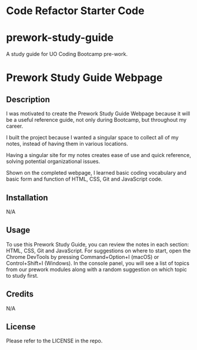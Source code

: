 # Code Refactor Starter Code

# prework-study-guide
A study guide for UO Coding Bootcamp pre-work.

# Prework Study Guide Webpage

## Description

I was motivated to create the Prework Study Guide Webpage because it will be a useful reference guide, not only during Bootcamp, but throughout my career.

I built the project because I wanted a singular space to collect all of my notes, instead of having them in various locations.

Having a singular site for my notes creates ease of use and quick reference, solving potential organizational issues.

Shown on the completed webpage, I learned basic coding vocabulary and basic form and function of HTML, CSS, Git and JavaScript code.

## Installation

N/A

## Usage

To use this Prework Study Guide, you can review the notes in each section: HTML, CSS, Git and JavaScript. For suggestions on where to start, open the Chrome DevTools by pressing Command+Option+I (macOS) or Control+Shift+I (Windows). In the console panel, you will see a list of topics from our prework modules along with a random suggestion on which topic to study first.

## Credits

N/A

## License

Please refer to the LICENSE in the repo.
